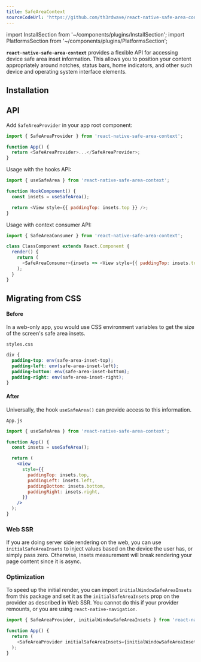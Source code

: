 ```yaml
---
title: SafeAreaContext
sourceCodeUrl: 'https://github.com/th3rdwave/react-native-safe-area-context'
---
```


import InstallSection from '~/components/plugins/InstallSection';
import PlatformsSection from '~/components/plugins/PlatformsSection';

**`react-native-safe-area-context`** provides a flexible API for accessing device safe area inset information. This allows you to position your content appropriately around notches, status bars, home indicators, and other such device and operating system interface elements.

<PlatformsSection android emulator ios simulator web />

## Installation

<InstallSection packageName="react-native-safe-area-context" href="https://github.com/th3rdwave/react-native-safe-area-context#getting-started" />

## API

Add `SafeAreaProvider` in your app root component:

```js
import { SafeAreaProvider } from 'react-native-safe-area-context';

function App() {
  return <SafeAreaProvider>...</SafeAreaProvider>;
}
```

Usage with the hooks API:

```js
import { useSafeArea } from 'react-native-safe-area-context';

function HookComponent() {
  const insets = useSafeArea();

  return <View style={{ paddingTop: insets.top }} />;
}
```

Usage with context consumer API:

```js
import { SafeAreaConsumer } from 'react-native-safe-area-context';

class ClassComponent extends React.Component {
  render() {
    return (
      <SafeAreaConsumer>{insets => <View style={{ paddingTop: insets.top }} />}</SafeAreaConsumer>
    );
  }
}
```

## Migrating from CSS

#### Before

In a web-only app, you would use CSS environment variables to get the size of the screen's safe area insets.

`styles.css`

```css
div {
  padding-top: env(safe-area-inset-top);
  padding-left: env(safe-area-inset-left);
  padding-bottom: env(safe-area-inset-bottom);
  padding-right: env(safe-area-inset-right);
}
```

#### After

Universally, the hook `useSafeArea()` can provide access to this information.

`App.js`

```jsx
import { useSafeArea } from 'react-native-safe-area-context';

function App() {
  const insets = useSafeArea();

  return (
    <View
      style={{
        paddingTop: insets.top,
        paddingLeft: insets.left,
        paddingBottom: insets.bottom,
        paddingRight: insets.right,
      }}
    />
  );
}
```

### Web SSR

If you are doing server side rendering on the web, you can use `initialSafeAreaInsets` to inject values based on the device the user has, or simply pass zero. Otherwise, insets measurement will break rendering your page content since it is async.

### Optimization

To speed up the initial render, you can import `initialWindowSafeAreaInsets` from this package and set it as the `initialSafeAreaInsets` prop on the provider as described in Web SSR. You cannot do this if your provider remounts, or you are using `react-native-navigation`.

```js
import { SafeAreaProvider, initialWindowSafeAreaInsets } from 'react-native-safe-area-context';

function App() {
  return (
    <SafeAreaProvider initialSafeAreaInsets={initialWindowSafeAreaInsets}>...</SafeAreaProvider>
  );
}
```
